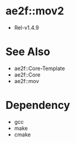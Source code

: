 # ae2f::mov2
- Rel-v1.4.9

# See Also
- ae2f::Core-Template
- ae2f::Core
- ae2f::mov

# Dependency
- gcc
- make
- cmake

